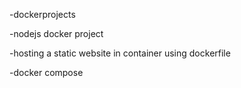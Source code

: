 -dockerprojects

-nodejs docker project

-hosting a static website in container using dockerfile

-docker compose

